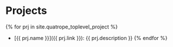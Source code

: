 
# Projects

{% for prj in site.quatrope_toplevel_project %}
- [{{ prj.name }}]({{ prj.link }}): {{ prj.description }}
{% endfor %}

